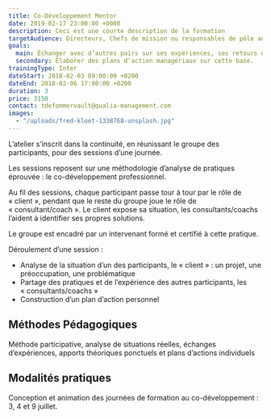 ```yaml
---
title: Co-Développement Mentor
date: 2019-02-17 23:00:00 +0000
description: Ceci est une courte description de la formation
targetAudience: Directeurs, Chefs de mission ou responsables de pôle aux profils et expériences diversifiés
goals:
  main: Échanger avec d’autres pairs sur ses expériences, ses retours d’expériences, ses problématiques afin de faire émerger des apprentissages et des prises de conscience.
  secondary: Élaborer des plans d’action managériaux sur cette base.
trainingType: Inter
dateStart: 2018-02-03 09:00:00 +0200
dateEnd: 2018-02-06 17:00:00 +0200
duration: 3
price: 3150
contact: tdefommervault@qualia-management.com
images:
  - "/uploads/fred-kloet-1338768-unsplash.jpg"
---
```


L’atelier s’inscrit dans la continuité, en réunissant le groupe des participants, pour des sessions d’une journée.

Les sessions reposent sur une méthodologie d’analyse de pratiques éprouvée : le co-développement professionnel.

Au fil des sessions, chaque participant passe tour à tour par le rôle de « client », pendant que le reste du groupe joue le rôle de « consultant/coach ». Le client expose sa situation, les consultants/coachs l’aident à identifier ses propres solutions.

Le groupe est encadré par un intervenant formé et certifié à cette pratique.

Déroulement d’une session :

* Analyse de la situation d’un des participants, le « client » : un projet, une préoccupation, une problématique
* Partage des pratiques et de l’expérience des autres participants, les « consultants/coachs »
* Construction d’un plan d’action personnel

## Méthodes Pédagogiques

Méthode participative, analyse de situations réelles, échanges d’expériences, apports théoriques ponctuels et plans d’actions individuels

## Modalités pratiques

Conception et animation des journées de formation au co-développement : 3, 4 et 9 juillet.
